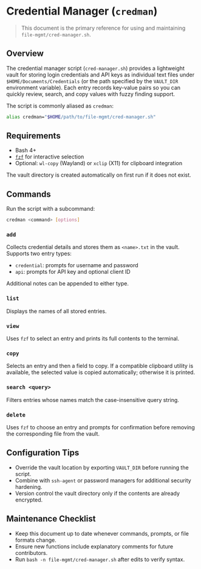# Credential Manager (`credman`)

> This document is the primary reference for using and maintaining `file-mgmt/cred-manager.sh`.

## Overview

The credential manager script (`cred-manager.sh`) provides a lightweight vault for storing
login credentials and API keys as individual text files under
`$HOME/Documents/Credentials` (or the path specified by the `VAULT_DIR` environment
variable). Each entry records key-value pairs so you can quickly review, search, and
copy values with fuzzy finding support.

The script is commonly aliased as `credman`:

```bash
alias credman="$HOME/path/to/file-mgmt/cred-manager.sh"
```

## Requirements

- Bash 4+
- [`fzf`](https://github.com/junegunn/fzf) for interactive selection
- Optional: `wl-copy` (Wayland) or `xclip` (X11) for clipboard integration

The vault directory is created automatically on first run if it does not exist.

## Commands

Run the script with a subcommand:

```bash
credman <command> [options]
```

### `add`
Collects credential details and stores them as `<name>.txt` in the vault. Supports two
entry types:

- `credential`: prompts for username and password
- `api`: prompts for API key and optional client ID

Additional notes can be appended to either type.

### `list`
Displays the names of all stored entries.

### `view`
Uses `fzf` to select an entry and prints its full contents to the terminal.

### `copy`
Selects an entry and then a field to copy. If a compatible clipboard utility is
available, the selected value is copied automatically; otherwise it is printed.

### `search <query>`
Filters entries whose names match the case-insensitive query string.

### `delete`
Uses `fzf` to choose an entry and prompts for confirmation before removing the
corresponding file from the vault.

## Configuration Tips

- Override the vault location by exporting `VAULT_DIR` before running the script.
- Combine with `ssh-agent` or password managers for additional security hardening.
- Version control the vault directory only if the contents are already encrypted.

## Maintenance Checklist

- Keep this document up to date whenever commands, prompts, or file formats change.
- Ensure new functions include explanatory comments for future contributors.
- Run `bash -n file-mgmt/cred-manager.sh` after edits to verify syntax.
